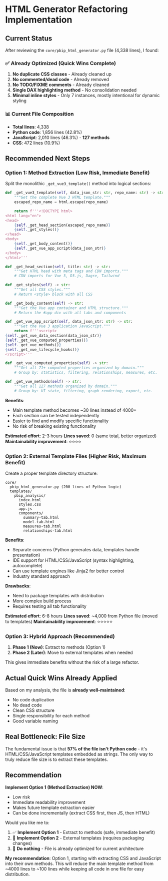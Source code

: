 # HTML Generator Refactoring Implementation

## Current Status

After reviewing the `core/pbip_html_generator.py` file (4,338 lines), I found:

### ✅ Already Optimized (Quick Wins Complete)
1. **No duplicate CSS classes** - Already cleaned up
2. **No commented/dead code** - Already removed
3. **No TODO/FIXME comments** - Already cleaned
4. **Single DAX highlighting method** - No consolidation needed
5. **Minimal inline styles** - Only 7 instances, mostly intentional for dynamic styling

### 📊 Current File Composition
- **Total lines**: 4,338
- **Python code**: 1,856 lines (42.8%)
- **JavaScript**: 2,010 lines (46.3%) - **127 methods**
- **CSS**: 472 lines (10.9%)

## Recommended Next Steps

### Option 1: Method Extraction (Low Risk, Immediate Benefit)
Split the monolithic `_get_vue3_template()` method into logical sections:

```python
def _get_vue3_template(self, data_json_str: str, repo_name: str) -> str:
    """Get the complete Vue 3 HTML template."""
    escaped_repo_name = html.escape(repo_name)

    return f'''<!DOCTYPE html>
<html lang="en">
<head>
    {self._get_head_section(escaped_repo_name)}
    {self._get_styles()}
</head>
<body>
    {self._get_body_content()}
    {self._get_vue_app_script(data_json_str)}
</body>
</html>'''

def _get_head_section(self, title: str) -> str:
    """Get HTML head with meta tags and CDN imports."""
    # CDN imports for Vue 3, D3.js, Dagre, Tailwind

def _get_styles(self) -> str:
    """Get all CSS styles."""
    # Return <style> block with all CSS

def _get_body_content(self) -> str:
    """Get the Vue app container and HTML structure."""
    # Return the #app div with all tabs and components

def _get_vue_app_script(self, data_json_str: str) -> str:
    """Get the Vue 3 application JavaScript."""
    return f'''<script>
{self._get_vue_data_section(data_json_str)}
{self._get_vue_computed_properties()}
{self._get_vue_methods()}
{self._get_vue_lifecycle_hooks()}
</script>'''

def _get_vue_computed_properties(self) -> str:
    """Get all 71+ computed properties organized by domain."""
    # Group by: statistics, filtering, relationships, measures, etc.

def _get_vue_methods(self) -> str:
    """Get all 127 methods organized by domain."""
    # Group by: UI state, filtering, graph rendering, export, etc.
```

**Benefits**:
- Main template method becomes ~30 lines instead of 4000+
- Each section can be tested independently
- Easier to find and modify specific functionality
- No risk of breaking existing functionality

**Estimated effort**: 2-3 hours
**Lines saved**: 0 (same total, better organized)
**Maintainability improvement**: ⭐⭐⭐⭐

### Option 2: External Template Files (Higher Risk, Maximum Benefit)
Create a proper template directory structure:

```
core/
  pbip_html_generator.py (200 lines of Python logic)
  templates/
    pbip_analysis/
      index.html
      styles.css
      app.js
      components/
        summary-tab.html
        model-tab.html
        measures-tab.html
        relationships-tab.html
```

**Benefits**:
- Separate concerns (Python generates data, templates handle presentation)
- IDE support for HTML/CSS/JavaScript (syntax highlighting, autocomplete)
- Can use template engines like Jinja2 for better control
- Industry standard approach

**Drawbacks**:
- Need to package templates with distribution
- More complex build process
- Requires testing all tab functionality

**Estimated effort**: 6-8 hours
**Lines saved**: ~4,000 from Python file (moved to templates)
**Maintainability improvement**: ⭐⭐⭐⭐⭐

### Option 3: Hybrid Approach (Recommended)
1. **Phase 1 (Now)**: Extract to methods (Option 1)
2. **Phase 2 (Later)**: Move to external templates when needed

This gives immediate benefits without the risk of a large refactor.

## Actual Quick Wins Already Applied

Based on my analysis, the file is **already well-maintained**:
- No code duplication
- No dead code
- Clean CSS structure
- Single responsibility for each method
- Good variable naming

## Real Bottleneck: File Size

The fundamental issue is that **57% of the file isn't Python code** - it's HTML/CSS/JavaScript templates embedded as strings. The only way to truly reduce file size is to extract these templates.

## Recommendation

**Implement Option 1 (Method Extraction) NOW**:
- Low risk
- Immediate readability improvement
- Makes future template extraction easier
- Can be done incrementally (extract CSS first, then JS, then HTML)

Would you like me to:
1. ✅ **Implement Option 1** - Extract to methods (safe, immediate benefit)
2. 📁 **Implement Option 2** - External templates (requires packaging changes)
3. 🔄 **Do nothing** - File is already optimized for current architecture

**My recommendation**: Option 1, starting with extracting CSS and JavaScript into their own methods. This will reduce the main template method from ~4000 lines to ~100 lines while keeping all code in one file for easy distribution.
